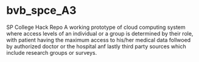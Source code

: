 # bvb_spce_A3
SP College Hack Repo
A working prototype of cloud computing system where access levels of an individual or a group is determined by their role, with patient having the maximum access to his/her medical data follwoed by authorized doctor or the hospital anf lastly third party sources which include research groups or surveys. 

